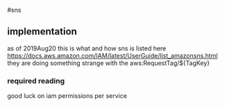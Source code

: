 #sns

## implementation
as of 2019Aug20 this is what and how sns is listed here
https://docs.aws.amazon.com/IAM/latest/UserGuide/list_amazonsns.html
they are doing something strange with the aws:RequestTag/${TagKey}

### required reading
good luck on iam permissions per service